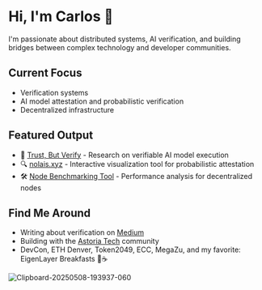 # Hi, I'm Carlos 👋

I'm passionate about distributed systems, AI verification, and building bridges between complex technology and developer communities.

## Current Focus
- Verification systems
- AI model attestation and probabilistic verification
- Decentralized infrastructure

## Featured Output
- 📄 [Trust, But Verify](https://arxiv.org/abs/2504.13443) - Research on verifiable AI model execution
- 🔍 [nolais.xyz](https://nolais.xyz) - Interactive visualization tool for probabilistic attestation
- 🛠️ [Node Benchmarking Tool](https://github.com/lospoy/NodeBench) - Performance analysis for decentralized nodes

## Find Me Around
- Writing about verification on [Medium](https://medium.com/@lospoy)
- Building with the [Astoria Tech](https://www.meetup.com/astoria-tech-meetup/) community
- DevCon, ETH Denver, Token2049, ECC, MegaZu, and my favorite: EigenLayer Breakfasts 🍳☕️


![Clipboard-20250508-193937-060](https://github.com/user-attachments/assets/dead7b2f-5833-4e03-a091-bcf311fb5abc)
